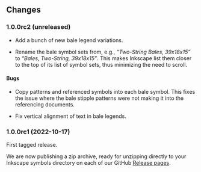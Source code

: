 ## Changes

### 1.0.0rc2 (unreleased)

- Add a bunch of new bale legend variations.

- Rename the bale symbol sets from, e.g., *“Two-String Bales,
  39x18x15”* to *“Bales, Two-String, 39x18x15”*.  This makes Inkscape
  list them closer to the top of its list of symbol sets, thus
  minimizing the need to scroll.

#### Bugs

- Copy patterns and referenced symbols into each bale symbol. This
  fixes the issue where the bale stipple patterns were not making it
  into the referencing documents.

- Fix vertical alignment of text in bale legends.

### 1.0.0rc1 (2022-10-17)

First tagged release.

We are now publishing a zip archive, ready for unzipping
directly to your Inkscape symbols directory on each of
our GitHub [Release pages](https://github.com/barnhunt/bh-symbols/releases).
